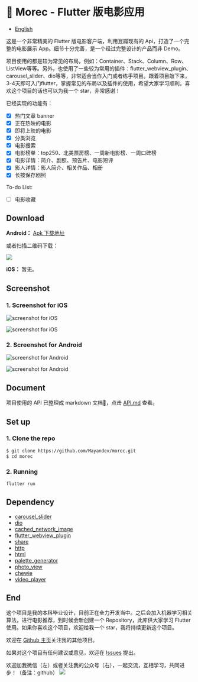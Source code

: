 # :movie_camera: Morec - Flutter 版电影应用

- [English](https://github.com/Mayandev/morec/blob/master/README_EN.md)

这是一个非常精美的 Flutter 版电影客户端，利用豆瓣现有的 Api，打造了一个完整的电影展示 App。细节十分完善，是一个经过完整设计的产品而非 Demo。

项目使用的都是较为常见的布局，例如：Container、Stack、Column、Row、ListView等等。另外，也使用了一些较为常用的插件：flutter_webview_plugin、carousel_slider、dio等等，非常适合当作入门或者练手项目。跟着项目敲下来，3-4天即可入门flutter，掌握常见的布局以及插件的使用，希望大家学习顺利。喜欢这个项目的话也可以为我一个 star，非常感谢！

已经实现的功能有：

- [x] 热门文章 banner
- [x] 正在热映的电影
- [x] 即将上映的电影
- [x] 分类浏览
- [x] 电影搜索
- [x] 电影榜单：top250、北美票房榜、一周新电影榜、一周口碑榜
- [x] 电影详情：简介、剧照、预告片、电影短评
- [x] 影人详情：影人简介、相关作品、相册
- [x] 长按保存剧照

To-do List:

- [ ] 电影收藏

## Download

**Android：** [Apk 下载地址](https://github.com/Mayandev/morec/raw/master/Morec.apk)

或者扫描二维码下载：

![](https://ws3.sinaimg.cn/large/006tKfTcgy1g1l1lreguzj305k05kmwz.jpg)

**iOS：** 暂无。

## Screenshot

### 1. Screenshot for iOS

![screenshot for iOS](https://github.com/Mayandev/morec/blob/master/screenshot/iOS_1.png)

![screenshot for iOS](https://github.com/Mayandev/morec/blob/master/screenshot/iOS_2.png)

### 2. Screenshot for Android

![screenshot for Android](https://github.com/Mayandev/morec/blob/master/screenshot/Android_1.png)

![screenshot for Android](https://github.com/Mayandev/morec/blob/master/screenshot/Android_2.png)



## Document


项目使用的 API 已整理成 markdown 文档:book:，点击 [API.md](https://github.com/Mayandev/morec/blob/master/API.md) 查看。


## Set up


### 1. Clone the repo

```bash
$ git clone https://github.com/Mayandev/morec.git
$ cd morec
```

### 2. Running

```bash
flutter run
```

## Dependency

- [carousel_slider](https://pub.dartlang.org/packages/carousel_slider)
- [dio](https://pub.dartlang.org/packages/dio)
- [cached_network_image](https://pub.flutter-io.cn/packages/cached_network_image)
- [flutter_webview_plugin](https://pub.dartlang.org/packages/flutter_webview_plugin)
- [share](https://pub.dartlang.org/packages/share)
- [http](https://pub.dartlang.org/packages/http)
- [html](https://pub.dartlang.org/packages/html)
- [palette_generator](https://pub.dartlang.org/packages/palette_generator)
- [photo_view](https://pub.dartlang.org/packages/photo_view)
- [chewie](https://pub.dartlang.org/packages/chewie)
- [video_player](https://pub.dartlang.org/packages/video_player)

## End

这个项目是我的本科毕业设计，目前正在全力开发当中。之后会加入机器学习相关算法，进行电影推荐，到时候会新创建一个 Repository，此库供大家学习 Flutter 使用。如果你喜欢这个项目，欢迎给我一个 star，我将持续更新这个项目。

欢迎在 [Github 主页](https://github.com/Mayandev)关注我的其他项目。

如果对这个项目有任何建议或意见，欢迎在 [Issues](https://github.com/Mayandev/morec/issues) 提出。

欢迎加我微信（左）或者关注我的公众号（右），一起交流，互相学习，共同进步！（备注：github）
![](https://ws1.sinaimg.cn/large/006tKfTcgy1g1kwjsc9pwj30ec0760u6.jpg)

